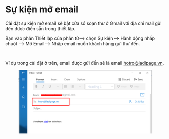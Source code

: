 # Sự kiện mở email

Cài đặt sự kiện mở email sẽ bật cửa sổ soạn thư ở Gmail với địa chỉ mail gửi đến được điền sẵn trong thiết lập.

Bạn vào phần Thiết lập của phần tử--> chọn Sự kiện--> Hành động nhấp chuột --> Mở Email--> Nhập email muốn khách hàng gửi thư đến.

<figure><img src="../../.gitbook/assets/mở email.png" alt=""><figcaption></figcaption></figure>

Ví dụ trong cài đặt ở trên, email được gửi đến sẽ là email hotro@ladipage.vn.

<figure><img src="../../.gitbook/assets/email (2).png" alt=""><figcaption></figcaption></figure>
